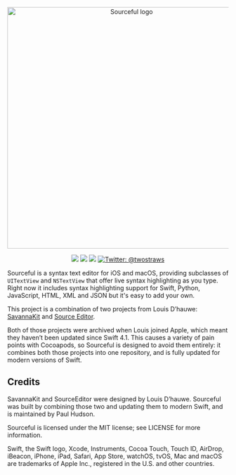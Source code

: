 
<p align="center">
    <img src="https://www.hackingwithswift.com/files/sourceful/logo.png" alt="Sourceful logo" width="550" maxHeight=“118" />
</p>

<p align="center">
    <img src="https://img.shields.io/badge/iOS-10.0+-blue.svg" />
    <img src="https://img.shields.io/badge/macOS-10.12+-blue.svg" />
    <img src="https://img.shields.io/badge/Swift-5.3-brightgreen.svg" />
    <a href="https://twitter.com/twostraws">
        <img src="https://img.shields.io/badge/Contact-@twostraws-lightgrey.svg?style=flat" alt="Twitter: @twostraws" />
    </a>
</p>

Sourceful is a syntax text editor for iOS and macOS, providing subclasses of `UITextView` and `NSTextView` that offer live syntax highlighting as you type. Right now it includes syntax highlighting support for Swift, Python, JavaScript, HTML, XML and JSON but it's easy to add your own.

This project is a combination of two projects from Louis D’hauwe: [SavannaKit](https://github.com/louisdh/savannakit) and [Source Editor](https://github.com/louisdh/source-editor).

Both of those projects were archived when Louis joined Apple, which meant they haven’t been updated since Swift 4.1. This causes a variety of pain points with Cocoapods, so Sourceful is designed to avoid them entirely: it combines both those projects into one repository, and is fully updated for modern versions of Swift.


## Credits

SavannaKit and SourceEditor were designed by Louis D’hauwe. Sourceful was built by combining those two and updating them to modern Swift, and is maintained by Paul Hudson.

Sourceful is licensed under the MIT license; see LICENSE for more information.

Swift, the Swift logo, Xcode, Instruments, Cocoa Touch, Touch ID, AirDrop, iBeacon, iPhone, iPad, Safari, App Store, watchOS, tvOS, Mac and macOS are trademarks of Apple Inc., registered in the U.S. and other countries. 
